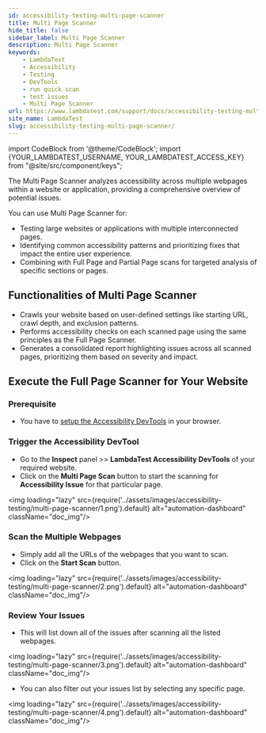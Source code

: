 ```yaml
---
id: accessibility-testing-multi-page-scanner
title: Multi Page Scanner
hide_title: false
sidebar_label: Multi Page Scanner
description: Multi Page Scanner
keywords:
    - LambdaTest
    - Accessibility
    - Testing
    - DevTools
    - run quick scan
    - test issues
    - Multi Page Scanner
url: https://www.lambdatest.com/support/docs/accessibility-testing-multi-page-scanner/
site_name: LambdaTest
slug: accessibility-testing-multi-page-scanner/
---
```


import CodeBlock from '@theme/CodeBlock';
import {YOUR_LAMBDATEST_USERNAME, YOUR_LAMBDATEST_ACCESS_KEY} from "@site/src/component/keys";

<script type="application/ld+json"
      dangerouslySetInnerHTML={{ __html: JSON.stringify({
       "@context": "https://schema.org",
        "@type": "BreadcrumbList",
        "itemListElement": [{
          "@type": "ListItem",
          "position": 1,
          "name": "Home",
          "item": "https://www.lambdatest.com"
        },{
          "@type": "ListItem",
          "position": 2,
          "name": "Support",
          "item": "https://www.lambdatest.com/support/docs/"
        },{
          "@type": "ListItem",
          "position": 3,
          "name": "How to run Multi Page Scanner",
          "item": "https://www.lambdatest.com/support/docs/accessibility-testing-multi-page-scanner/"
        }]
      })
    }}
></script>

The Multi Page Scanner analyzes accessibility across multiple webpages within a website or application, providing a comprehensive overview of potential issues. 

You can use Multi Page Scanner for:

- Testing large websites or applications with multiple interconnected pages.
- Identifying common accessibility patterns and prioritizing fixes that impact the entire user experience.
- Combining with Full Page and Partial Page scans for targeted analysis of specific sections or pages.

## Functionalities of Multi Page Scanner

- Crawls your website based on user-defined settings like starting URL, crawl depth, and exclusion patterns.
- Performs accessibility checks on each scanned page using the same principles as the Full Page Scanner.
- Generates a consolidated report highlighting issues across all scanned pages, prioritizing them based on severity and impact.

## Execute the Full Page Scanner for Your Website

### Prerequisite

- You have to [setup the Accessibility DevTools](/support/docs/accessibility-testing-install-devtools) in your browser.

### Trigger the Accessibility DevTool

- Go to the **Inspect** panel >> **LambdaTest Accessibility DevTools** of your required website.
- Click on the **Multi Page Scan** button to start the scanning for **Accessibility Issue** for that particular page.

<img loading="lazy" src={require('../assets/images/accessibility-testing/multi-page-scanner/1.png').default} alt="automation-dashboard" className="doc_img"/>

### Scan the Multiple Webpages

- Simply add all the URLs of the webpages that you want to scan.
- Click on the **Start Scan** button.

<img loading="lazy" src={require('../assets/images/accessibility-testing/multi-page-scanner/2.png').default} alt="automation-dashboard" className="doc_img"/>

### Review Your Issues

- This will list down all of the issues after scanning all the listed webpages.

<img loading="lazy" src={require('../assets/images/accessibility-testing/multi-page-scanner/3.png').default} alt="automation-dashboard" className="doc_img"/>

- You can also filter out your issues list by selecting any specific page.

<img loading="lazy" src={require('../assets/images/accessibility-testing/multi-page-scanner/4.png').default} alt="automation-dashboard" className="doc_img"/>
